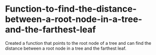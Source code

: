 # Function-to-find-the-distance-between-a-root-node-in-a-tree-and-the-farthest-leaf

Created a function that points to the root node of a tree and can find the distance between a root node in a tree and the farthest leaf.

